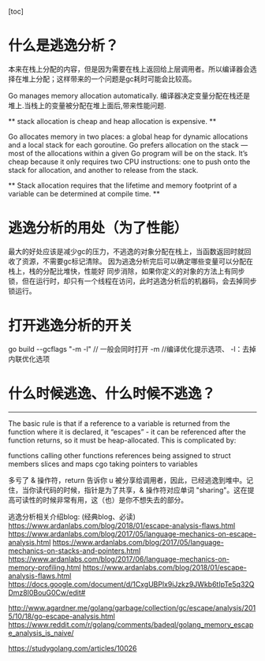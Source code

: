 ﻿[toc]



# 什么是逃逸分析？

本来在栈上分配的内容，但是因为需要在栈上返回给上层调用者。所以编译器会选择在堆上分配；这样带来的一个问题是gc耗时可能会比较高。

Go manages memory allocation automatically. 编译器决定变量分配在栈还是堆上.当栈上的变量被分配在堆上面后,带来性能问题.

** stack allocation is cheap and heap allocation is expensive. **

Go allocates memory in two places: a global heap for dynamic allocations and a local stack for each goroutine. Go prefers allocation on the stack — most of the allocations within a given Go program will be on the stack. It’s cheap because it only requires two CPU instructions: one to push onto the stack for allocation, and another to release from the stack.

** Stack allocation requires that the lifetime and memory footprint of a variable can be determined at compile time.
**

# 逃逸分析的用处（为了性能）
最大的好处应该是减少gc的压力，不逃逸的对象分配在栈上，当函数返回时就回收了资源，不需要gc标记清除。
因为逃逸分析完后可以确定哪些变量可以分配在栈上，栈的分配比堆快，性能好
同步消除，如果你定义的对象的方法上有同步锁，但在运行时，却只有一个线程在访问，此时逃逸分析后的机器码，会去掉同步锁运行。


# 打开逃逸分析的开关
go build --gcflags "-m -l" 
// 一般会同时打开 -m //编译优化提示选项、 -l：去掉内联优化选项


# 什么时候逃逸、什么时候不逃逸？

---
The basic rule is that if a reference to a variable is returned from the function where it is declared, it “escapes” - it can be referenced after the function returns, so it must be heap-allocated. This is complicated by:

functions calling other functions
references being assigned to struct members
slices and maps
cgo taking pointers to variables


多亏了 & 操作符，return 告诉你 u 被分享给调用者，因此，已经逃逸到堆中。记住，当你读代码的时候，指针是为了共享，& 操作符对应单词 "sharing"。这在提高可读性的时候非常有用，这（也）是你不想失去的部分。





逃逸分析相关介绍blog: (经典blog、必读)
https://www.ardanlabs.com/blog/2018/01/escape-analysis-flaws.html
https://www.ardanlabs.com/blog/2017/05/language-mechanics-on-escape-analysis.html
https://www.ardanlabs.com/blog/2017/05/language-mechanics-on-stacks-and-pointers.html
https://www.ardanlabs.com/blog/2017/06/language-mechanics-on-memory-profiling.html
https://www.ardanlabs.com/blog/2018/01/escape-analysis-flaws.html
https://docs.google.com/document/d/1CxgUBPlx9iJzkz9JWkb6tIpTe5q32QDmz8l0BouG0Cw/edit#


http://www.agardner.me/golang/garbage/collection/gc/escape/analysis/2015/10/18/go-escape-analysis.html
https://www.reddit.com/r/golang/comments/badeql/golang_memory_escape_analysis_is_naive/

https://studygolang.com/articles/10026